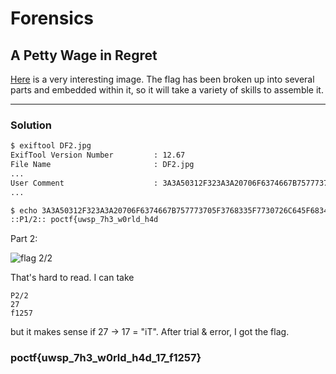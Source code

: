 # Forensics

## A Petty Wage in Regret

[Here](https://uwspedu-my.sharepoint.com/:i:/g/personal/cjohnson_uwsp_edu/EUU6XEnKsk1BopS8Iz0JAD8B1yHWrVJZXYnmbCqhIPYVHw?e=sLK92J) is a very interesting image. The flag has been broken up into several parts and embedded within it, so it will take a variety of skills to assemble it.


---

### Solution

```bash
$ exiftool DF2.jpg        
ExifTool Version Number         : 12.67
File Name                       : DF2.jpg
...
User Comment                    : 3A3A50312F323A3A20706F6374667B757773705F3768335F7730726C645F683464
...

$ echo 3A3A50312F323A3A20706F6374667B757773705F3768335F7730726C645F683464 | perl -ne 's/([0-9a-f]{2})/print chr hex $1/gie' && echo ''
::P1/2:: poctf{uwsp_7h3_w0rld_h4d
```

Part 2:

![flag 2/2](https://media.discordapp.net/attachments/758115188796162088/1195177497860526160/image_rgb_6.png?ex=65b30ac8&is=65a095c8&hm=ad9f86a1cecfc76116138b738d55aa7578df65f0fd92ba7d405133a181b2f6ec&=&format=webp&quality=lossless&width=1168&height=1168)

That's hard to read. I can take

```
P2/2
27
f1257
```

but it makes sense if 27 -> 17 = "iT". After trial & error, I got the flag.

### poctf{uwsp_7h3_w0rld_h4d_17_f1257}